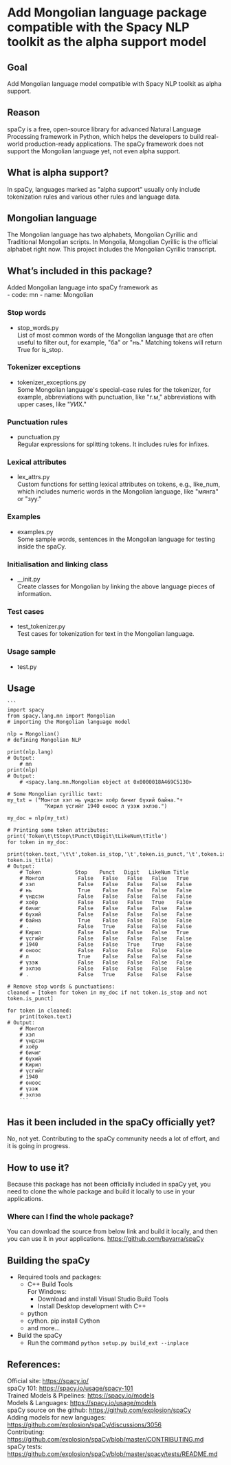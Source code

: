 # Add Mongolian language package compatible with the Spacy NLP toolkit as the alpha support model

## Goal
Add Mongolian language model compatible with Spacy NLP toolkit as alpha support. 
## Reason
spaCy is a free, open-source library for advanced Natural Language Processing framework in Python, which helps the developers to build real-world production-ready applications. The spaCy framework does not support the Mongolian language yet, not even alpha support. 
## What is alpha support?
In spaCy, languages marked as "alpha support" usually only include tokenization rules and various other rules and language data.

## Mongolian language
The Mongolian language has two alphabets, Mongolian Cyrillic and Traditional Mongolian scripts. In Mongolia, Mongolian Cyrillic is the official alphabet right now. This project includes the Mongolian Cyrillic transcript. 

## What’s included in this package?
Added Mongolian language into spaCy framework as  
    - code: mn
    - name: Mongolian

### Stop words
- stop_words.py  
List of most common words of the Mongolian language that are often useful to filter out, for example, "ба" or "нь." Matching tokens will return True for is_stop.
### Tokenizer exceptions
- tokenizer_exceptions.py  
Some Mongolian language's special-case rules for the tokenizer, for example, abbreviations with punctuation, like "г.м," abbreviations with upper cases, like "УИХ."
### Punctuation rules
- punctuation.py  
Regular expressions for splitting tokens. It includes rules for infixes.
### Lexical attributes
- lex_attrs.py  
Custom functions for setting lexical attributes on tokens, e.g., like_num, which includes numeric words in the Mongolian language, like "мянга" or "зуу."
### Examples
- examples.py  
Some sample words, sentences in the Mongolian language for testing inside the spaCy.
### Initialisation and linking class
- __init.py  
Create classes for Mongolian by linking the above language pieces of information. 

### Test cases
- test_tokenizer.py  
Test cases for tokenization for text in the Mongolian language.

### Usage sample
- test.py  

## Usage
    ```
    import spacy
    from spacy.lang.mn import Mongolian
    # importing the Mongolian language model

    nlp = Mongolian()
    # defining Mongolian NLP

    print(nlp.lang) 
    # Output:
        # mn
    print(nlp) 
    # Output:
        # <spacy.lang.mn.Mongolian object at 0x0000018A469C5130>

    # Some Mongolian cyrillic text:
    my_txt = ("Монгол хэл нь үндсэн хоёр бичиг бүхий байна."+
                "Кирил үсгийг 1940 оноос л үзэж эхлэв.")

    my_doc = nlp(my_txt)

    # Printing some token attributes:
    print('Token\t\tStop\tPunct\tDigit\tLikeNum\tTitle')
    for token in my_doc:
        print(token.text,'\t\t',token.is_stop,'\t',token.is_punct,'\t',token.is_digit,'\t',token.like_num,'\t', token.is_title)
    # Output:
        # Token           Stop    Punct   Digit   LikeNum Title
        # Монгол           False   False   False   False   True
        # хэл              False   False   False   False   False
        # нь               True    False   False   False   False
        # үндсэн           False   False   False   False   False
        # хоёр             False   False   False   True    False
        # бичиг            False   False   False   False   False
        # бүхий            False   False   False   False   False
        # байна            True    False   False   False   False
        # .                False   True    False   False   False
        # Кирил            False   False   False   False   True
        # үсгийг           False   False   False   False   False
        # 1940             False   False   True    True    False
        # оноос            False   False   False   False   False
        # л                True    False   False   False   False
        # үзэж             False   False   False   False   False
        # эхлэв            False   False   False   False   False
        # .                False   True    False   False   False

    # Remove stop words & punctuations:
    cleaned = [token for token in my_doc if not token.is_stop and not token.is_punct]

    for token in cleaned:
        print(token.text)
    # Output:
        # Монгол
        # хэл
        # үндсэн
        # хоёр
        # бичиг
        # бүхий
        # Кирил
        # үсгийг
        # 1940
        # оноос
        # үзэж
        # эхлэв
        ```

## Has it been included in the spaCy officially yet?
No, not yet. Contributing to the spaCy community needs a lot of effort, and it is going in progress. 

## How to use it?
Because this package has not been officially included in spaCy yet, you need to clone the whole package and build it locally to use in your applications. 

### Where can I find the whole package?
You can download the source from below link and build it locally, and then you can use it in your applications. 
    https://github.com/bayarra/spaCy

## Building the spaCy
- Required tools and packages:
    - C++ Build Tools  
        For Windows:
        - Download and install Visual Studio Build Tools
        - Install Desktop development with C++
    - python
    - cython. pip install Cython
    - and more...
- Build the spaCy  
    - Run the command `python setup.py build_ext --inplace`

## References:
Official site: https://spacy.io/  
spaCy 101: https://spacy.io/usage/spacy-101  
Trained Models & Pipelines: https://spacy.io/models  
Models & Languages: https://spacy.io/usage/models  
spaCy source on the github: https://github.com/explosion/spaCy  
Adding models for new languages: https://github.com/explosion/spaCy/discussions/3056  
Contributing: https://github.com/explosion/spaCy/blob/master/CONTRIBUTING.md  
spaCy tests: https://github.com/explosion/spaCy/blob/master/spacy/tests/README.md  